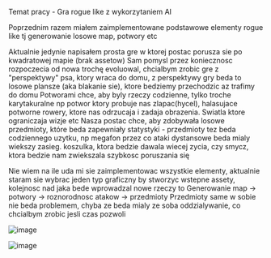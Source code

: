Temat pracy - Gra rogue like z wykorzytaniem AI

Poprzednim razem miałem zaimplementowane podstawowe elementy rogue like tj generowanie losowe map, potwory etc 

Aktualnie jedynie napisałem prosta gre w ktorej postac porusza sie po kwadratowej mapie (brak assetow) 
Sam pomysl przez koniecznosc rozpoczecia od nowa trochę evoluowal, chcialbym zrobic gre z "perspektywy" psa, ktory wraca do domu, z perspektywy gry beda to losowe plansze (aka blakanie sie), ktore bedziemy przechodzic az trafimy do domu
Potworami chce, aby byly rzeczy codzienne, tylko troche karytakuralne np potwor ktory probuje nas zlapac(hycel), halasujace potworne rowery, ktore nas odrzucaja i zadaja obrazenia. Swiatla ktore ograniczaja wizje etc
Nasza postac chce, aby zdobywała losowe przedmioty, które beda zapewniały statystyki - przedmioty tez beda codziennego uzytku, np megafon przez co ataki dystansowe beda mialy wiekszy zasieg. koszulka, ktora bedzie dawala wiecej zycia, czy smycz, ktora bedzie nam zwiekszala szybkosc poruszania się

Nie wiem na ile uda mi sie zaimplementowac wszystkie elementy, aktualnie staram sie wybrac jeden typ graficzny by stworzyc wstepne assety, kolejnosc nad jaka bede wprowadzal nowe rzeczy to Generowanie map -> potwory -> roznorodnosc atakow -> przedmioty
Przedmioty same w sobie nie beda problemem, chyba ze beda mialy ze soba oddzialywanie, co chcialbym zrobic jesli czas pozwoli

![image](https://github.com/DefinitelyDes/Techniczna-praca-nowatorska/assets/105553536/d3010c78-d731-488c-8c1d-bf74e074cfc1)

![image](https://github.com/DefinitelyDes/Techniczna-praca-nowatorska/assets/105553536/fe799081-c461-4463-9ad0-da182c79e9e4)
